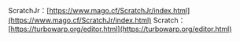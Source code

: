 ScratchJr：[https://www.mago.cf/ScratchJr/index.html](https://www.mago.cf/ScratchJr/index.html)
Scratch：[https://turbowarp.org/editor.html](https://turbowarp.org/editor.html)
